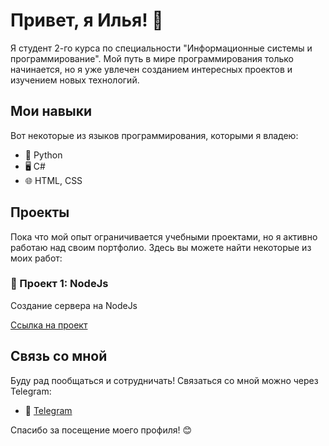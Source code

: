# Привет, я Илья! 👋

Я студент 2-го курса по специальности "Информационные системы и программирование". Мой путь в мире программирования только начинается, но я уже увлечен созданием интересных проектов и изучением новых технологий.

## Мои навыки

Вот некоторые из языков программирования, которыми я владею:

- 🐍 Python
- 🖥️ C#
- 🌐 HTML, CSS

## Проекты

Пока что мой опыт ограничивается учебными проектами, но я активно работаю над своим портфолио. Здесь вы можете найти некоторые из моих работ:

### 🚀 Проект 1: NodeJs

Создание сервера на NodeJs

[Ссылка на проект](https://github.com/Ximelay/-NodeJS)


## Связь со мной

Буду рад пообщаться и сотрудничать! Связаться со мной можно через Telegram:

- 📱 [Telegram](https://t.me/Ximeelay)

Спасибо за посещение моего профиля! 😊
